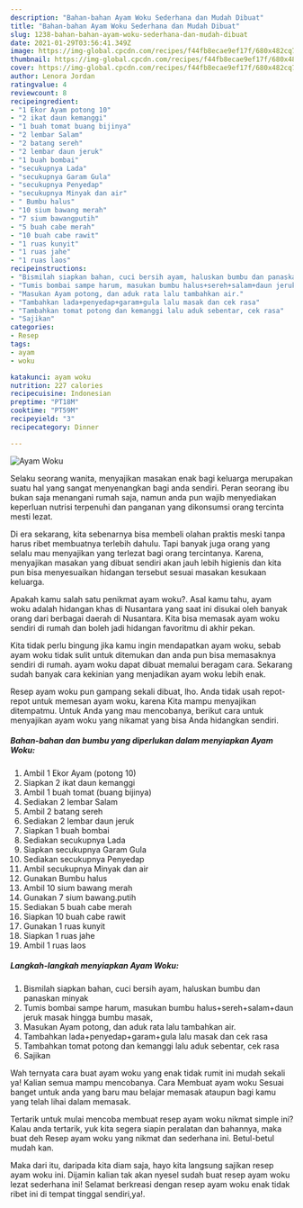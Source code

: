 ```yaml
---
description: "Bahan-bahan Ayam Woku Sederhana dan Mudah Dibuat"
title: "Bahan-bahan Ayam Woku Sederhana dan Mudah Dibuat"
slug: 1238-bahan-bahan-ayam-woku-sederhana-dan-mudah-dibuat
date: 2021-01-29T03:56:41.349Z
image: https://img-global.cpcdn.com/recipes/f44fb8ecae9ef17f/680x482cq70/ayam-woku-foto-resep-utama.jpg
thumbnail: https://img-global.cpcdn.com/recipes/f44fb8ecae9ef17f/680x482cq70/ayam-woku-foto-resep-utama.jpg
cover: https://img-global.cpcdn.com/recipes/f44fb8ecae9ef17f/680x482cq70/ayam-woku-foto-resep-utama.jpg
author: Lenora Jordan
ratingvalue: 4
reviewcount: 8
recipeingredient:
- "1 Ekor Ayam potong 10"
- "2 ikat daun kemanggi"
- "1 buah tomat buang bijinya"
- "2 lembar Salam"
- "2 batang sereh"
- "2 lembar daun jeruk"
- "1 buah bombai"
- "secukupnya Lada"
- "secukupnya Garam Gula"
- "secukupnya Penyedap"
- "secukupnya Minyak dan air"
- " Bumbu halus"
- "10 sium bawang merah"
- "7 sium bawangputih"
- "5 buah cabe merah"
- "10 buah cabe rawit"
- "1 ruas kunyit"
- "1 ruas jahe"
- "1 ruas laos"
recipeinstructions:
- "Bismilah siapkan bahan, cuci bersih ayam, haluskan bumbu dan panaskan minyak"
- "Tumis bombai sampe harum, masukan bumbu halus+sereh+salam+daun jeruk masak hingga bumbu masak,"
- "Masukan Ayam potong, dan aduk rata lalu tambahkan air."
- "Tambahkan lada+penyedap+garam+gula lalu masak dan cek rasa"
- "Tambahkan tomat potong dan kemanggi lalu aduk sebentar, cek rasa"
- "Sajikan"
categories:
- Resep
tags:
- ayam
- woku

katakunci: ayam woku 
nutrition: 227 calories
recipecuisine: Indonesian
preptime: "PT18M"
cooktime: "PT59M"
recipeyield: "3"
recipecategory: Dinner

---
```



![Ayam Woku](https://img-global.cpcdn.com/recipes/f44fb8ecae9ef17f/680x482cq70/ayam-woku-foto-resep-utama.jpg)

Selaku seorang wanita, menyajikan masakan enak bagi keluarga merupakan suatu hal yang sangat menyenangkan bagi anda sendiri. Peran seorang ibu bukan saja menangani rumah saja, namun anda pun wajib menyediakan keperluan nutrisi terpenuhi dan panganan yang dikonsumsi orang tercinta mesti lezat.

Di era  sekarang, kita sebenarnya bisa membeli olahan praktis meski tanpa harus ribet membuatnya terlebih dahulu. Tapi banyak juga orang yang selalu mau menyajikan yang terlezat bagi orang tercintanya. Karena, menyajikan masakan yang dibuat sendiri akan jauh lebih higienis dan kita pun bisa menyesuaikan hidangan tersebut sesuai masakan kesukaan keluarga. 



Apakah kamu salah satu penikmat ayam woku?. Asal kamu tahu, ayam woku adalah hidangan khas di Nusantara yang saat ini disukai oleh banyak orang dari berbagai daerah di Nusantara. Kita bisa memasak ayam woku sendiri di rumah dan boleh jadi hidangan favoritmu di akhir pekan.

Kita tidak perlu bingung jika kamu ingin mendapatkan ayam woku, sebab ayam woku tidak sulit untuk ditemukan dan anda pun bisa memasaknya sendiri di rumah. ayam woku dapat dibuat memalui beragam cara. Sekarang sudah banyak cara kekinian yang menjadikan ayam woku lebih enak.

Resep ayam woku pun gampang sekali dibuat, lho. Anda tidak usah repot-repot untuk memesan ayam woku, karena Kita mampu menyajikan ditempatmu. Untuk Anda yang mau mencobanya, berikut cara untuk menyajikan ayam woku yang nikamat yang bisa Anda hidangkan sendiri.

<!--inarticleads1-->

##### Bahan-bahan dan bumbu yang diperlukan dalam menyiapkan Ayam Woku:

1. Ambil 1 Ekor Ayam (potong 10)
1. Siapkan 2 ikat daun kemanggi
1. Ambil 1 buah tomat (buang bijinya)
1. Sediakan 2 lembar Salam
1. Ambil 2 batang sereh
1. Sediakan 2 lembar daun jeruk
1. Siapkan 1 buah bombai
1. Sediakan secukupnya Lada
1. Siapkan secukupnya Garam Gula
1. Sediakan secukupnya Penyedap
1. Ambil secukupnya Minyak dan air
1. Gunakan  Bumbu halus
1. Ambil 10 sium bawang merah
1. Gunakan 7 sium bawang.putih
1. Sediakan 5 buah cabe merah
1. Siapkan 10 buah cabe rawit
1. Gunakan 1 ruas kunyit
1. Siapkan 1 ruas jahe
1. Ambil 1 ruas laos




<!--inarticleads2-->

##### Langkah-langkah menyiapkan Ayam Woku:

1. Bismilah siapkan bahan, cuci bersih ayam, haluskan bumbu dan panaskan minyak
1. Tumis bombai sampe harum, masukan bumbu halus+sereh+salam+daun jeruk masak hingga bumbu masak,
1. Masukan Ayam potong, dan aduk rata lalu tambahkan air.
1. Tambahkan lada+penyedap+garam+gula lalu masak dan cek rasa
1. Tambahkan tomat potong dan kemanggi lalu aduk sebentar, cek rasa
1. Sajikan




Wah ternyata cara buat ayam woku yang enak tidak rumit ini mudah sekali ya! Kalian semua mampu mencobanya. Cara Membuat ayam woku Sesuai banget untuk anda yang baru mau belajar memasak ataupun bagi kamu yang telah lihai dalam memasak.

Tertarik untuk mulai mencoba membuat resep ayam woku nikmat simple ini? Kalau anda tertarik, yuk kita segera siapin peralatan dan bahannya, maka buat deh Resep ayam woku yang nikmat dan sederhana ini. Betul-betul mudah kan. 

Maka dari itu, daripada kita diam saja, hayo kita langsung sajikan resep ayam woku ini. Dijamin kalian tak akan nyesel sudah buat resep ayam woku lezat sederhana ini! Selamat berkreasi dengan resep ayam woku enak tidak ribet ini di tempat tinggal sendiri,ya!.

